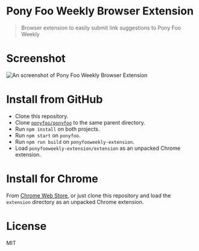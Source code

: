 # Pony Foo Weekly Browser Extension

> Browser extension to easily submit link suggestions to Pony Foo Weekly

# Screenshot

![An screenshot of Pony Foo Weekly Browser Extension][screenshot]

# Install from GitHub

- Clone this repository.
- Clone [`ponyfoo/ponyfoo`][pf] to the same parent directory.
- Run `npm install` on both projects.
- Run `npm start` on `ponyfoo`.
- Run `npm run build` on `ponyfooweekly-extension`.
- Load `ponyfooweekly-extension/extension` as an unpacked Chrome extension.

# Install for Chrome

From [Chrome Web Store][cws], or just clone this repository and load the `extension` directory as an unpacked Chrome extension.

# License

MIT

[cws]: https://chrome.google.com/webstore/detail/pony-foo-weekly-link-subm/ldiaebhociegnbdjbkfbhbpebeiamldi
[pf]: https://github.com/ponyfoo/ponyfoo
[screenshot]: https://github.com/ponyfoo/ponyfooweekly-extension/blob/master/screenshots/main.png
